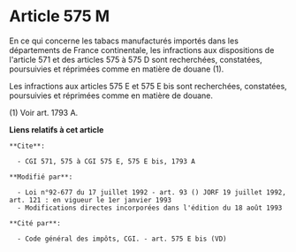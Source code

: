 # Article 575 M

En ce qui concerne les tabacs manufacturés importés dans les départements de France continentale, les infractions aux
dispositions de l'article 571 et des articles 575 à 575 D sont recherchées, constatées, poursuivies et réprimées comme en
matière de douane (1).

Les infractions aux articles 575 E et 575 E bis sont recherchées, constatées, poursuivies et réprimées comme en matière de
douane.

(1) Voir art. 1793 A.

**Liens relatifs à cet article**

	**Cite**:

	  - CGI 571, 575 à CGI 575 E, 575 E bis, 1793 A

	**Modifié par**:

	  - Loi n°92-677 du 17 juillet 1992 - art. 93 () JORF 19 juillet 1992, art. 121 : en vigueur le 1er janvier 1993
	  - Modifications directes incorporées dans l'édition du 18 août 1993

	**Cité par**:

	  - Code général des impôts, CGI. - art. 575 E bis (VD)
